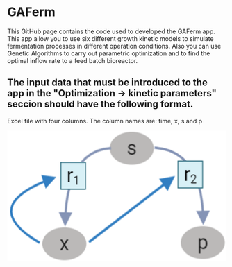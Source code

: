# GAFerm
This GitHub page contains the code used to developed the GAFerm app. This app allow you to use six different growth kinetic models to simulate fermentation processes in different operation conditions. Also you can use Genetic Algorithms to carry out parametric optimization and to find the optimal inflow rate to a feed batch bioreactor.


## The input data that must be introduced to the app in the "Optimization -> kinetic parameters" seccion should have the following format. 

Excel file with four columns. The column names are: time, x, s and p 

![Alt text](www/network1.png)


